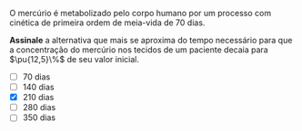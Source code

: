 O mercúrio é metabolizado pelo corpo humano por um processo com cinética de primeira ordem de meia-vida de 70 dias.

**Assinale** a alternativa que mais se aproxima do tempo necessário para que a concentração do mercúrio nos tecidos de um paciente decaia para $\pu{12,5}\%$ de seu valor inicial.

- [ ] 70 dias
- [ ] 140 dias
- [x] 210 dias
- [ ] 280 dias
- [ ] 350 dias